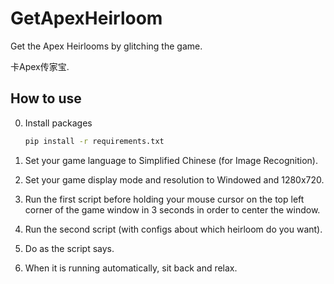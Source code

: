 # GetApexHeirloom

Get the Apex Heirlooms by glitching the game.  

卡Apex传家宝.

## How to use

0. Install packages

    ```bash
    pip install -r requirements.txt
    ```

1. Set your game language to Simplified Chinese (for Image Recognition).

2. Set your game display mode and resolution to Windowed and 1280x720.

3. Run the first script before holding your mouse cursor on the top left corner of the game window in 3 seconds in order to center the window.

4. Run the second script (with configs about which heirloom do you want).

5. Do as the script says.

6. When it is running automatically, sit back and relax.
